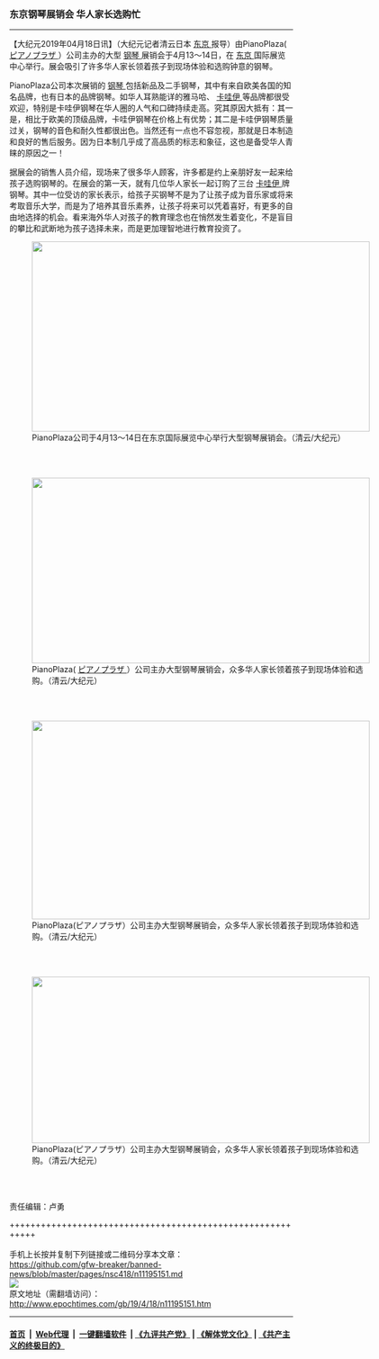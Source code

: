 ### 东京钢琴展销会 华人家长选购忙
------------------------

<p>
 【大纪元2019年04月18日讯】（大纪元记者清云日本
 <a href="http://www.epochtimes.com/gb/tag/%E4%B8%9C%E4%BA%AC.html">
  东京
 </a>
 报导）由PianoPlaza(
 <a href="http://www.epochtimes.com/gb/tag/%E3%83%94%E3%82%A2%E3%83%8E%E3%83%97%E3%83%A9%E3%82%B6.html">
  ピアノプラザ
 </a>
 ）公司主办的大型
 <a href="http://www.epochtimes.com/gb/tag/%E9%92%A2%E7%90%B4.html">
  钢琴
 </a>
 展销会于4月13～14日，在
 <a href="http://www.epochtimes.com/gb/tag/%E4%B8%9C%E4%BA%AC.html">
  东京
 </a>
 国际展览中心举行。展会吸引了许多华人家长领着孩子到现场体验和选购钟意的钢琴。
</p>
<p>
 PianoPlaza公司本次展销的
 <a href="http://www.epochtimes.com/gb/tag/%E9%92%A2%E7%90%B4.html">
  钢琴
 </a>
 包括新品及二手钢琴，其中有来自欧美各国的知名品牌，也有日本的品牌钢琴。如华人耳熟能详的雅马哈、
 <a href="http://www.epochtimes.com/gb/tag/%E5%8D%A1%E5%93%87%E4%BC%8A.html">
  卡哇伊
 </a>
 等品牌都很受欢迎，特别是卡哇伊钢琴在华人圈的人气和口碑持续走高。究其原因大抵有：其一是，相比于欧美的顶级品牌，卡哇伊钢琴在价格上有优势；其二是卡哇伊钢琴质量过关，钢琴的音色和耐久性都很出色。当然还有一点也不容忽视，那就是日本制造和良好的售后服务。因为日本制几乎成了高品质的标志和象征，这也是备受华人青睐的原因之一！
</p>
<p>
 据展会的销售人员介绍，现场来了很多华人顾客，许多都是约上亲朋好友一起来给孩子选购钢琴的。在展会的第一天，就有几位华人家长一起订购了三台
 <a href="http://www.epochtimes.com/gb/tag/%E5%8D%A1%E5%93%87%E4%BC%8A.html">
  卡哇伊
 </a>
 牌钢琴。其中一位受访的家长表示，给孩子买钢琴不是为了让孩子成为音乐家或将来考取音乐大学，而是为了培养其音乐素养，让孩子将来可以凭着喜好，有更多的自由地选择的机会。看来海外华人对孩子的教育理念也在悄然发生着变化，不是盲目的攀比和武断地为孩子选择未来，而是更加理智地进行教育投资了。
</p>
<figure class="wp-caption aligncenter" id="attachment_11195233" style="width: 600px">
 <a href="http://i.epochtimes.com/assets/uploads/2019/04/4-9.jpg">
  <img alt="" class="size-large wp-image-11195233" height="338" src="http://i.epochtimes.com/assets/uploads/2019/04/4-9-600x338.jpg" width="600"/>
 </a>
 <br/><figcaption class="wp-caption-text">
  PianoPlaza公司于4月13～14日在东京国际展览中心举行大型钢琴展销会。（清云/大纪元）
 </figcaption><br/>
</figure><br/>
<figure class="wp-caption aligncenter" id="attachment_11195236" style="width: 600px">
 <a href="http://i.epochtimes.com/assets/uploads/2019/04/1-29.jpg">
  <img alt="" class="size-large wp-image-11195236" height="330" src="http://i.epochtimes.com/assets/uploads/2019/04/1-29-600x330.jpg" width="600"/>
 </a>
 <br/><figcaption class="wp-caption-text">
  PianoPlaza(
  <a href="http://www.epochtimes.com/gb/tag/%E3%83%94%E3%82%A2%E3%83%8E%E3%83%97%E3%83%A9%E3%82%B6.html">
   ピアノプラザ
  </a>
  ）公司主办大型钢琴展销会，众多华人家长领着孩子到现场体验和选购。（清云/大纪元）
 </figcaption><br/>
</figure><br/>
<figure class="wp-caption aligncenter" id="attachment_11195241" style="width: 600px">
 <a href="http://i.epochtimes.com/assets/uploads/2019/04/6-5.jpg">
  <img alt="" class="size-large wp-image-11195241" height="353" src="http://i.epochtimes.com/assets/uploads/2019/04/6-5-600x353.jpg" width="600"/>
 </a>
 <br/><figcaption class="wp-caption-text">
  PianoPlaza(ピアノプラザ）公司主办大型钢琴展销会，众多华人家长领着孩子到现场体验和选购。（清云/大纪元）
 </figcaption><br/>
</figure><br/>
<figure class="wp-caption aligncenter" id="attachment_11195243" style="width: 600px">
 <a href="http://i.epochtimes.com/assets/uploads/2019/04/5-8.jpg">
  <img alt="" class="size-large wp-image-11195243" height="296" src="http://i.epochtimes.com/assets/uploads/2019/04/5-8-600x296.jpg" width="600"/>
 </a>
 <br/><figcaption class="wp-caption-text">
  PianoPlaza(ピアノプラザ）公司主办大型钢琴展销会，众多华人家长领着孩子到现场体验和选购。（清云/大纪元）
 </figcaption><br/>
</figure><br/>
<p>
 责任编辑：卢勇
</p>

+++++++++++++++++++++++++++++++++++++++++++++++++++++++++++<br/><br/>
手机上长按并复制下列链接或二维码分享本文章：<br/>
https://github.com/gfw-breaker/banned-news/blob/master/pages/nsc418/n11195151.md <br/>
<a href='https://github.com/gfw-breaker/banned-news/blob/master/pages/nsc418/n11195151.md'><img src='https://github.com/gfw-breaker/banned-news/blob/master/pages/nsc418/n11195151.md.png'/></a> <br/>
原文地址（需翻墙访问）：http://www.epochtimes.com/gb/19/4/18/n11195151.htm


------------------------
#### [首页](https://github.com/gfw-breaker/banned-news/blob/master/README.md) &nbsp;|&nbsp; [Web代理](https://github.com/labour-camp/helloworld) &nbsp;|&nbsp; [一键翻墙软件](https://github.com/gfw-breaker/nogfw/blob/master/README.md) &nbsp;| [《九评共产党》](https://github.com/gfw-breaker/9ping.md/blob/master/README.md#九评之一评共产党是什么) | [《解体党文化》](https://github.com/gfw-breaker/jtdwh.md/blob/master/README.md) | [《共产主义的终极目的》](https://github.com/gfw-breaker/gczydzjmd.md/blob/master/README.md)


